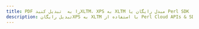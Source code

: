 ---title: PDF را به  تبدیل کنیدXLTM، XPS به XLTM مبدل رایگان یا Perl SDKdescription: تبدیل رایگانXPS به XLTM با استفاده از Perl Cloud APIs & SDK همچنین اسناد PDF را در Cloud ایجاد، ویرایش و رندر کنید.---